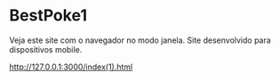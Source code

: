 # BestPoke1
Veja este site com o navegador no modo janela. Site desenvolvido para dispositivos mobile.

http://127.0.0.1:3000/index(1).html
